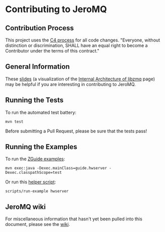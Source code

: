 # Contributing to JeroMQ

## Contribution Process

This project uses the [C4 process](http://rfc.zeromq.org/spec:16) for all code changes. "Everyone, without distinction or discrimination, SHALL have an equal right to become a Contributor under the terms of this contract."

## General Information

These [slides](http://www.slideshare.net/dongminyu/zeromq-jeromq) (a visualization of the [Internal Architecture of libzmq](http://zeromq.org/whitepapers:architecture) page) may be helpful if you are interesting in contributing to JeroMQ.

## Running the Tests

To run the automated test battery:

```
mvn test
```

Before submitting a Pull Request, please be sure that the tests pass!

## Running the Examples

To run the [ZGuide examples](https://github.com/zeromq/jeromq/tree/master/src/test/java/guide):

```
mvn exec:java -Dexec.mainClass=guide.hwserver -Dexec.classpathScope=test
```

Or run this [helper script](scripts/run-example):

```
scripts/run-example hwserver
```

## JeroMQ wiki

For miscellaneous information that hasn't yet been pulled into this document, please see the [wiki](https://github.com/zeromq/jeromq/wiki).

